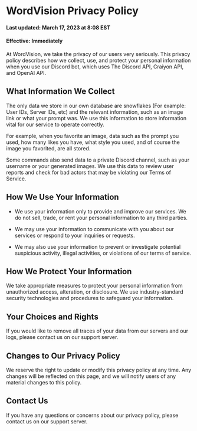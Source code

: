 # WordVision Privacy Policy
#### Last updated: March 17, 2023 at 8:08 EST

#### Effective: Immediately

At WordVision, we take the privacy of our users very seriously. This privacy policy describes how we collect, use, and protect your personal information when you use our Discord bot, which uses The Discord API, Craiyon API, and OpenAI API.

## What Information We Collect

The only data we store in our own database are snowflakes (For example: User IDs, Server IDs, etc) and the relevant information, such as an image link or what your prompt was. We use this information to store information vital for our service to operate correctly. 

For example, when you favorite an image, data such as the prompt you used, how many likes you have, what style you used, and of course the image you favorited, are all stored.

Some commands also send data to a private Discord channel, such as your username or your generated images. We use this data to review user reports and check for bad actors that may be violating our Terms of Service.

## How We Use Your Information

- We use your information only to provide and improve our services. We do not sell, trade, or rent your personal information to any third parties.

- We may use your information to communicate with you about our services or respond to your inquiries or requests.

- We may also use your information to prevent or investigate potential suspicious activity, illegal activities, or violations of our terms of service.

## How We Protect Your Information

We take appropriate measures to protect your personal information from unauthorized access, alteration, or disclosure. We use industry-standard security technologies and procedures to safeguard your information.

## Your Choices and Rights

If you would like to remove all traces of your data from our servers and our logs, please contact us on our support server.

## Changes to Our Privacy Policy

We reserve the right to update or modify this privacy policy at any time. Any changes will be reflected on this page, and we will notify users of any material changes to this policy.

## Contact Us

If you have any questions or concerns about our privacy policy, please contact us on our support server.
